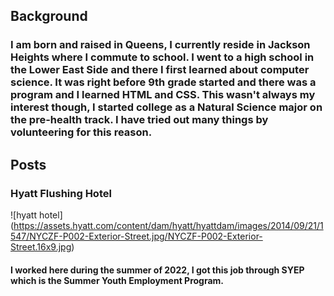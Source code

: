 ## Background 

### I am born and raised in Queens, I currently reside in Jackson Heights where I commute to school. I went to a high school in the Lower East Side and there I first learned about computer science. It was right before 9th grade started and there was a program and I learned HTML and CSS. This wasn't always my interest though, I started college as a Natural Science major on the pre-health track. I have tried out many things by volunteering for this reason.

## Posts
### Hyatt Flushing Hotel
![hyatt hotel] (https://assets.hyatt.com/content/dam/hyatt/hyattdam/images/2014/09/21/1547/NYCZF-P002-Exterior-Street.jpg/NYCZF-P002-Exterior-Street.16x9.jpg)

#### I worked here during the summer of 2022, I got this job through SYEP which is the Summer Youth Employment Program.

